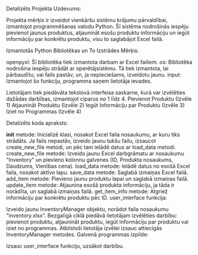 Detalizēts Projekta Uzdevums:

Projekta mērķis ir izveidot vienkāršu sistēmu krājumu pārvaldībai, izmantojot programmēšanas valodu Python. Šī sistēma nodrošinās iespēju pievienot jaunus produktus, atjaunināt esošu produktu informāciju un iegūt informāciju par konkrētu produktu, visu to saglabājot Excel failā. 




Izmantotās Python Bibliotēkas un To Izstrādes Mērķis:

openpyxl: Šī bibliotēka tiek izmantota darbam ar Excel failiem.
os: Bibliotēka nodrošina iespēju strādāt ar operētājsistēmu. Tā tiek izmantota, lai pārbaudītu, vai fails pastāv, un, ja nepieciešams, izveidotu jaunu.
input: Izmantojot šo funkciju, programma saņem lietotāja ievades.




Lietotājam tiek piedāvāta tekstovā interfeisa saskarne, kurā var izvēlēties dažādas darbības, izmantojot ciparus no 1 līdz 4.
Pievienot Produktu (Izvēle 1)
Atjaunināt Produktu (Izvēle 2) 
Iegūt Informāciju par Produktu (Izvēle 3) 
Iziet no Programmas (Izvēle 4)






Detalizēts koda apraksts:

__init__ metode: Inicializē klasi, nosakot Excel faila nosaukumu, ar kuru tiks strādāts. Ja fails nepastāv, izveido jaunu tukšu failu, izsaucot create_new_file metodi, un pēc tam ielādē datus ar load_data metodi.
create_new_file metode: Izveido jaunu Excel darbgrāmatu ar nosaukumu "Inventory" un pievieno kolonnu galvenes (ID, Produkta nosaukums, Daudzums, Vienības cena).
load_data metode: Ielādē datus no esošā Excel faila, nosakot aktīvo lapu.
save_data metode: Saglabā izmaiņas Excel failā.
add_item metode: Pievieno jaunu produktu lapai un saglabā izmaiņas failā.
update_item metode: Atjaunina esošā produkta informāciju, ja tāda ir norādīta, un saglabā izmaiņas failā.
get_item_info metode: Atgriež informāciju par konkrētu produktu pēc ID.
user_interface funkcija:

Izveido jaunu InventoryManager objektu, norādot faila nosaukumu "inventory.xlsx".
Bezgalīgā ciklā piedāvā lietotājam izvēlēties darbību: pievienot produktu, atjaunināt produktu, iegūt informāciju par produktu vai iziet no programmas.
Atbilstoši lietotāja izvēlei izsauc attiecīgās InventoryManager metodes.
Galvenā programmas izpilde:

Izsauc user_interface funkciju, uzsākot darbību.


